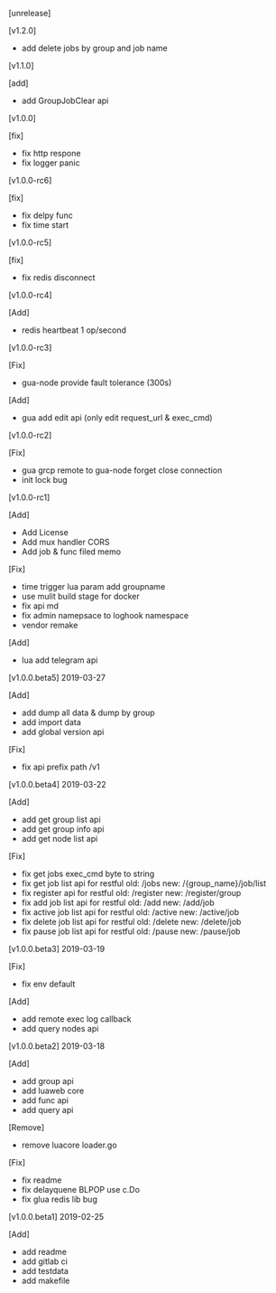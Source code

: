 [unrelease]

[v1.2.0]

* add delete jobs by group and job name

[v1.1.0]

[add]

* add GroupJobClear api

[v1.0.0]

[fix]

* fix http respone
* fix logger panic

[v1.0.0-rc6]

[fix]

* fix delpy func
* fix time start

[v1.0.0-rc5]

[fix]

* fix redis disconnect


[v1.0.0-rc4]

[Add]

* redis heartbeat 1 op/second


[v1.0.0-rc3]

[Fix]

* gua-node provide fault tolerance (300s)

[Add]

* gua add edit api (only edit request_url & exec_cmd)


[v1.0.0-rc2]

[Fix]

* gua grcp remote to gua-node forget close connection
* init lock bug


[v1.0.0-rc1]

[Add]

* Add License
* Add mux handler CORS 
* Add job & func filed memo

[Fix]

* time trigger lua param add groupname
* use mulit build stage for docker
* fix api md
* fix admin namepsace to loghook namespace
* vendor remake


[Add]

* lua add telegram api



[v1.0.0.beta5] 2019-03-27

[Add]

* add dump all data & dump by group
* add import data
* add global version api


[Fix]

* fix api prefix path /v1



[v1.0.0.beta4] 2019-03-22

[Add]

* add get group list api
* add get group info api
* add get node list api

[Fix]

* fix get jobs  exec_cmd byte to string
* fix get job list api for restful old: /jobs    new: /{group_name}/job/list
* fix register api for restful old: /register    new: /register/group
* fix add job list api for restful old: /add    new: /add/job
* fix active job list api for restful old: /active    new: /active/job
* fix delete job list api for restful old: /delete    new: /delete/job
* fix pause job list api for restful old: /pause    new: /pause/job





[v1.0.0.beta3] 2019-03-19

[Fix]

* fix env default

[Add]

* add remote exec log callback
* add query nodes api



[v1.0.0.beta2] 2019-03-18

[Add]
* add group api
* add luaweb core
* add func api
* add query api


[Remove]
* remove luacore loader.go

[Fix]
* fix readme
* fix delayquene BLPOP use c.Do
* fix glua redis lib bug

[v1.0.0.beta1] 2019-02-25

[Add]

* add readme
* add gitlab ci
* add testdata
* add makefile
